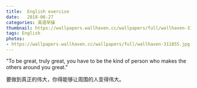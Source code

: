 ```yaml
---
title:  English exercise
date:   2018-06-27
categories: 英语早操
thumbnail: https://wallpapers.wallhaven.cc/wallpapers/full/wallhaven-311855.jpg
tags: English
photos:
- https://wallpapers.wallhaven.cc/wallpapers/full/wallhaven-311855.jpg
---
```


"To be great, truly great, you have to be the kind of person who makes the others around you great."
<p>要做到真正的伟大，你得能够让周围的人变得伟大。</p>
